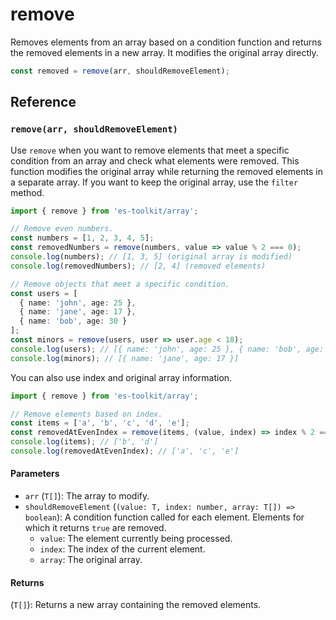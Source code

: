 # remove

Removes elements from an array based on a condition function and returns the removed elements in a new array. It modifies the original array directly.

```typescript
const removed = remove(arr, shouldRemoveElement);
```

## Reference

### `remove(arr, shouldRemoveElement)`

Use `remove` when you want to remove elements that meet a specific condition from an array and check what elements were removed. This function modifies the original array while returning the removed elements in a separate array. If you want to keep the original array, use the `filter` method.

```typescript
import { remove } from 'es-toolkit/array';

// Remove even numbers.
const numbers = [1, 2, 3, 4, 5];
const removedNumbers = remove(numbers, value => value % 2 === 0);
console.log(numbers); // [1, 3, 5] (original array is modified)
console.log(removedNumbers); // [2, 4] (removed elements)

// Remove objects that meet a specific condition.
const users = [
  { name: 'john', age: 25 },
  { name: 'jane', age: 17 },
  { name: 'bob', age: 30 }
];
const minors = remove(users, user => user.age < 18);
console.log(users); // [{ name: 'john', age: 25 }, { name: 'bob', age: 30 }]
console.log(minors); // [{ name: 'jane', age: 17 }]
```

You can also use index and original array information.

```typescript
import { remove } from 'es-toolkit/array';

// Remove elements based on index.
const items = ['a', 'b', 'c', 'd', 'e'];
const removedAtEvenIndex = remove(items, (value, index) => index % 2 === 0);
console.log(items); // ['b', 'd']
console.log(removedAtEvenIndex); // ['a', 'c', 'e']
```

#### Parameters

- `arr` (`T[]`): The array to modify.
- `shouldRemoveElement` (`(value: T, index: number, array: T[]) => boolean`): A condition function called for each element. Elements for which it returns `true` are removed.
  - `value`: The element currently being processed.
  - `index`: The index of the current element.
  - `array`: The original array.

#### Returns

(`T[]`): Returns a new array containing the removed elements.
